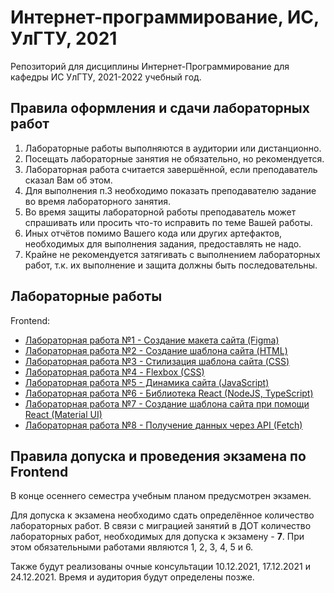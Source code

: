 # Интернет-программирование, ИС, УлГТУ, 2021

Репозиторий для дисциплины Интернет-Программирование для кафедры ИС УлГТУ, 2021-2022 учебный год.

## Правила оформления и сдачи лабораторных работ

1. Лабораторные работы выполняются в аудитории или дистанционно.
2. Посещать лабораторные занятия не обязательно, но рекомендуется.
3. Лабораторная работа считается завершённой, если преподаватель сказал Вам об этом.
4. Для выполнения п.3 необходимо показать преподавателю задание во время лабораторного занятия.
5. Во время защиты лабораторной работы преподаватель может спрашивать или просить что-то исправить по теме Вашей работы.
6. Иных отчётов помимо Вашего кода или других артефактов, необходимых для выполнения задания, предоставлять не надо.
7. Крайне не рекомендуется затягивать с выполнением лабораторных работ, т.к. их выполнение и защита должны быть последовательны.

## Лабораторные работы

Frontend:

* [Лабораторная работа №1 - Создание макета сайта (Figma)](/lw01/README.md)
* [Лабораторная работа №2 - Создание шаблона сайта (HTML)](/lw02/README.md)
* [Лабораторная работа №3 - Стилизация шаблона сайта (CSS)](lw03/README.md)
* [Лабораторная работа №4 - Flexbox (CSS)](/lw04/README.md)
* [Лабораторная работа №5 - Динамика сайта (JavaScript)](/lw05/README.md)
* [Лабораторная работа №6 - Библиотека React (NodeJS, TypeScript)](/lw06/README.md)
* [Лабораторная работа №7 - Создание шаблона сайта при помощи React (Material UI)](/lw07/README.md)
* [Лабораторная работа №8 - Получение данных через API (Fetch)](/lw08/README.md)

## Правила допуска и проведения экзамена по Frontend

В конце осеннего семестра учебным планом предусмотрен экзамен.

Для допуска к экзамена необходимо сдать определённое количество лабораторных работ.
В связи с миграцией занятий в ДОТ количество лабораторных работ, необходимых для допуска к экзамену - **7**.
При этом обязательными работами являются 1, 2, 3, 4, 5 и 6.

Также будут реализованы очные консультации 10.12.2021, 17.12.2021 и 24.12.2021.
Время и аудитория будут определены позже.
